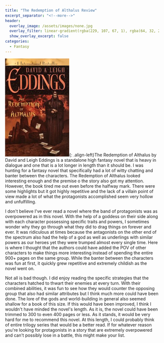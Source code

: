 ```yaml
---
title: "The Redemption of Althalus Review"
excerpt_separator: "<!--more-->"
header:
  overlay_image: /assets/images/none.jpg
  overlay_filter: linear-gradient(rgba(229, 107, 67, 1), rgba(64, 32, 29, 1))
  show_overlay_excerpt: false
categories:
  - Fantasy
---
```

![the-redemption-of-althalus-cover](/assets/images/redemption-of-althalus.jpg){: .align-left}The Redemption of Althalus by David and Leigh Eddings is a standalone high fantasy novel that is heavy in dialogue and one that is a lot longer in length than it should be. I was hunting for a fantasy novel that specifically had a lot of witty chatting and banter between the characters. The Redemption of Althalus looked interesting enough and the premise o the story also got my attention. However, the book tired me out even before the halfway mark. There were some highlights but it got highly repetitive and the lack of a villain point of view made a lot of what the protagonists accomplished seem very hollow and unfulfilling.

I don't believe I've ever read a novel where the band of protagonists was as overpowered as in this novel. With the help of a goddess on their side along with each character possessing specific traits and powers, I sometimes wonder why they go through what they did to drag things on forever and ever. It was ridiculous at times because the antagonists on the other end of the spectrum also had the help of a god as well as underlings with similar powers as our heroes yet they were trumped almost every single time. Here is where I thought that the authors could have added the POV of other characters to make things more interesting instead of spending the entire 900+ pages on the same group. While the banter between the characters was fun at first, it quickly grew repetitive and extremely childish as the novel went on.

Not all is bad though. I did enjoy reading the specific strategies that the characters hatched to thwart their enemies at every turn. With their combined abilities, it was fun to see how they would counter the opposing group that also had similar attributes but I think much more could have been done. The lore of the gods and world-building in general also seemed shallow for a book of this size. If this would have been improved, I think I wouldn't have minded the novel's length. As it is, the novel could have been trimmed to 300 to even 400 pages or less. As it stands, it would be very hard for me to recommend this novel. At this length, I could probably think of entire trilogy series that would be a better read. If for whatever reason you're looking for protagonists in a story that are extremely overpowered and can't possibly lose in a battle, this might make your list.